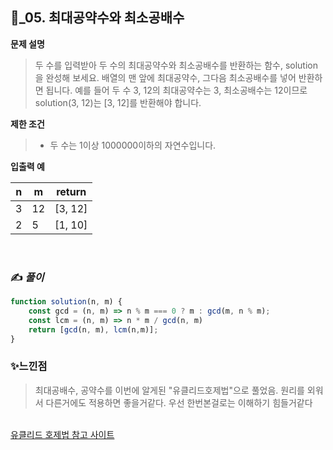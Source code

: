 ## 🔎_05. 최대공약수와 최소공배수

<b>문제 설명</b>
</br>
> 두 수를 입력받아 두 수의 최대공약수와 최소공배수를 반환하는 함수, solution을 완성해 보세요. 배열의 맨 앞에 최대공약수, 그다음 최소공배수를 넣어 반환하면 됩니다. 예를 들어 두 수 3, 12의 최대공약수는 3, 최소공배수는 12이므로 solution(3, 12)는 [3, 12]를 반환해야 합니다.
> </br>

<b>제한 조건</b>
>- 두 수는 1이상 1000000이하의 자연수입니다.


><b>
입출력 예</b>
<table class="table">
        <thead><tr>
<th>n</th>
<th>m</th>
<th>return</th>
</tr>
</thead>
        <tbody><tr>
<td>3</td>
<td>12</td>
<td>[3, 12]</td>
</tr>
<tr>
<td>2</td>
<td>5</td>
<td>[1, 10]</td>
</tr>
</tbody>
      </table>

<br>

### ✍️ _풀이_

```js
function solution(n, m) {
    const gcd = (n, m) => n % m === 0 ? m : gcd(m, n % m);
    const lcm = (n, m) => n * m / gcd(n, m)
    return [gcd(n, m), lcm(n,m)];
}
```


### ✨느낀점
> 최대공배수, 공약수를 이번에 알게된 "유클리드호제법"으로 풀었음. 원리를 외워서 다른거에도 적용하면 좋을거같다. 우선 한번본걸로는 이해하기 힘들거같다
<br/>
<a href = "https://velog.io/@devjade/JavaScript%EB%A1%9C-%EC%B5%9C%EB%8C%80%EA%B3%B5%EC%95%BD%EC%88%98GCD-%EC%B5%9C%EC%86%8C%EA%B3%B5%EB%B0%B0%EC%88%98LCM-%EA%B5%AC%ED%95%98%EA%B8%B0"> 유클리드 호제법 참고 사이트</a>

